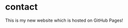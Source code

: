 <!DOCTYPE html>
<html lang="en">
  <head>
    <meta charset="UTF-8">
    <meta name="viewport" content="width=device-width, initial-scale=1.0">
    <meta http-equiv="X-UA-Compatible" content="ie=edge">
    <title>My Website</title>
  </head>
  <body>
    <main>
        <h1>contact</h1>  
        <p>This is my new website which is hosted on GitHub Pages!</p>
    </main>
  </body>
</html>
